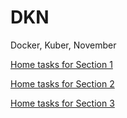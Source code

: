 # DKN
Docker, Kuber, November

[Home tasks for Section 1](Hometask/Section1/README.md)

[Home tasks for Section 2](Hometask/Section2/README.md)

[Home tasks for Section 3](Hometask/Section3/README.md)
